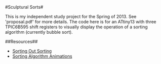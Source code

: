 #Sculptural Sorts#

This is my independent study project for the Spring of 2013.  See 'proposal.pdf'
for more details.  The code here is for an ATtiny13 with three TPIC6B595 shift
registers to visually display the operation of a sorting algorithm (currently
bubble sort).

##Resources##
*   [Sorting Out Sorting](http://youtu.be/SJwEwA5gOkM)
*   [Sorting Algorithm Animations](http://www.sorting-algorithms.com/)
